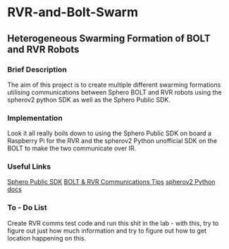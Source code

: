 # RVR-and-Bolt-Swarm

## Heterogeneous Swarming Formation of BOLT and RVR Robots

### Brief Description

The aim of this project is to create multiple different swarming formations utilising communications between Sphero BOLT and RVR robots using the spherov2 python SDK as well as the Sphero Public SDK. 

### Implementation

Look it all really boils down to using the Sphero Public SDK on board a Raspberry Pi for the RVR and the spherov2 Python unofficial SDK on the BOLT to make the two communicate over IR.

### Useful Links

[Sphero Public SDK](https://sdk.sphero.com/getting-started)
[BOLT & RVR Communications Tips](https://sdk.sphero.com/raspberry-pi-setup/get-creative-raspberry-pi/get-creative-raspberry-pi-rvr-bolt)
[spherov2 Python docs](https://spherov2.readthedocs.io/_/downloads/en/latest/pdf/)

### To - Do List

Create RVR comms test code and run this shit in the lab - with this, try to figure out just how much information and try to figure out how to get location happening on this.